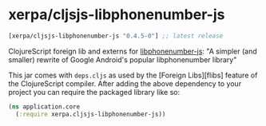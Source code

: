 # xerpa/cljsjs-libphonenumber-js

[](dependency)
```clojure
[xerpa/cljsjs-libphonenumber-js "0.4.5-0"] ;; latest release
```
[](/dependency)

ClojureScript foreign lib and externs for [libphonenumber-js](libphonenumber-js): "A simpler (and smaller) rewrite of Google Android's popular libphonenumber library"

This jar comes with `deps.cljs` as used by the [Foreign Libs][flibs] feature of the ClojureScript compiler. After adding the above dependency to your project you can require the packaged library like so:

```clojure
(ns application.core
  (:require xerpa.cljsjs-libphonenumber-js))

```

[libphonenumber-js]: https://halt-hammerzeit.github.io/libphonenumber-js/

